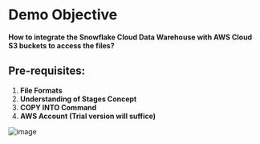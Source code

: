 # Demo Objective

**How to integrate the Snowflake Cloud Data Warehouse with AWS Cloud S3 buckets to access the files?**

## Pre-requisites:

1. **File Formats**
2. **Understanding of Stages Concept**
3. **COPY INTO Command**
4. **AWS Account (Trial version will suffice)**


![image](https://github.com/user-attachments/assets/24f6f9a9-6717-4f5e-82df-eccc7e1b55d5)


